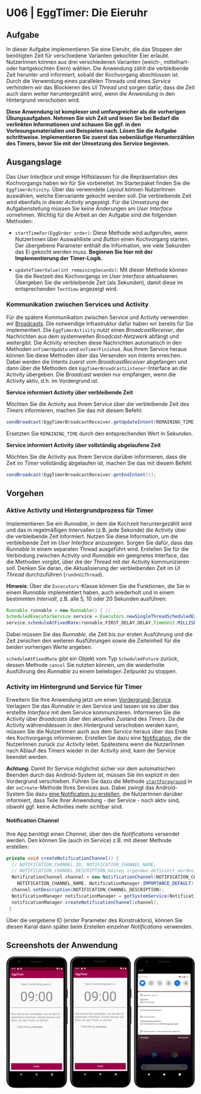 # U06 | EggTimer: Die Eieruhr

## Aufgabe

In dieser Aufgabe implementieren Sie eine Eieruhr, die das Stoppen der benötigten Zeit für verschiedene Varianten gekochter Eier erlaubt. NutzerInnen können aus drei verschiedenen Varianten (weich-, mittelhart- oder hartgekochten Eiern) wählen. Die Anwendung zählt die verbleibende Zeit herunter und informiert, sobald der Kochvorgang abschlossen ist. Durch die Verwendung eines parallelen Threads und eines _Service_ verhindern wir das Blockieren des _UI Thread_ und sorgen dafür, dass die Zeit auch dann weiter heruntergezählt wird, wenn die Anwendung in den Hintergrund verschoben wird.

**Diese Anwendung ist komplexer und umfangreicher als die vorherigen Übungsaufgaben. Nehmen Sie sich Zeit und lesen Sie bei Bedarf die verlinkten Informationen und schauen Sie ggf. in den Vorlesungsmaterialien und Beispielen nach. Lösen Sie die Aufgabe schrittweise. Implementieren Sie zuerst das nebenläufige Herunterzählen des Timers, bevor Sie mit der Umsetzung des Service beginnen.**

## Ausgangslage

Das _User Interface_ und einige Hilfsklassen für die Repräsentation des Kochvorgangs haben wir für Sie vorbereitet. Im Starterpaket finden Sie die `EggTimerActivity`. Über das verwendete _Layout_ können NutzerInnen auswählen, welche Eiervariante gekocht werden soll. Die verbleibende Zeit wird ebenfalls in dieser _Activity_ angezeigt. Für die Umsetzung der Aufgabenstellung müssen Sie keine Änderungen am _User Interface_ vornehmen. Wichtig für die Arbeit an der Aufgabe sind die folgenden Methoden:

- `startTimeFor(EggOrder order)`: Diese Methode wird aufgerufen, wenn NutzerInnen über Auswahlliste und _Button_ einen Kochvorgang starten. Der übergebene Parameter enthält die Information, wie viele Sekunden das Ei gekocht werden muss. **Beginnen Sie hier mit der Implementierung der Timer-Logik.**

- `updateTimerValue(int remainingSeconds)`: Mit dieser Methode können Sie die Restzeit des Kochvorgangs im _User Interface_ aktualisieren. Übergeben Sie die verbleibende Zeit (als Sekunden), damit diese im entsprechenden `TextView` angezeigt wird.

### Kommunikation zwischen Services und Activity

Für die spätere Kommunikation zwischen Service und Activity verwenden wir [Broadcasts](https://developer.android.com/guide/components/broadcasts#context-registered-receivers). Die notwendige Infrastruktur dafür haben wir bereits für Sie implementiert. Die `EggTimerActivity` nutzt einen _BroadcastReceiver_, der Nachrichten aus dem systemweiten _Broadcast-Netzwerk_ abfängt und weitergibt. Die Activity erreichen diese Nachrichten automatisch in den Methoden `onTimerUpdate` und `onTimerFinished`. Aus Ihrem Service heraus können Sie diese Methoden über das Versenden von _Intents_ erreichen. Dabei werden die Intents zuerst vom _BroadcastReceiver_ abgefangen und dann über die Methoden des `EggTimerBroadcastListener`-Interface an die Activity übergeben. Die _Broadcast_ werden nur empfangen, wenn die Activity aktiv, d.h. im Vordergrund ist.

**Service informiert Activity über verbleibende Zeit**

Möchten Sie die Activity aus Ihrem Service über die verbleibende Zeit des _Timers_ informieren, machen Sie das mit diesem Befehl:

```java
sendBroadcast(EggTimerBroadcastReceiver.getUpdateIntent(REMAINING_TIME));
```

Ersetzten Sie `REMAINING_TIME` durch den entsprechenden Wert in Sekunden.

**Service informiert Activity über vollständig abgelaufene Zeit**

Möchten Sie die Activity aus Ihrem Service darüber informieren, dass die Zeit im _Timer_ vollständig abgelaufen ist, machen Sie das mit diesem Befehl:

```java
sendBroadcast(EggTimerBroadcastReceiver.getEndIntent());
```

## Vorgehen

### Aktive Activity und Hintergrundprozess für Timer

Implementieren Sie ein _Runnable_, in dem die Kochzeit heruntergezählt wird und das in regelmäßigen Intervallen (z.B. jede Sekunde) die Activity über die verbleibende Zeit informiert. Nutzen Sie diese Information, um die verbleibende Zeit im _User Interface_ anzuzeigen. Sorgen Sie dafür, dass das _Runnable_ in einem separaten Thread ausgeführt wird. Erstellen Sie für die Verbindung zwischen Activity und _Runnable_ ein geeignetes Interface, das die Methoden vorgibt, über die der Thread mit der Activity kommunizieren soll. Denken Sie daran, die Aktualisierung der verbleibenden Zeit im _UI Thread_ durchzuführen (`runOnUiThread`).

**Hinweis**: Über die `Excecutors`-Klasse können Sie die Funktionen, die Sie in einem _Runnable_ implementiert haben, auch wiederholt und in einem bestimmten _Intervall_, z.B. alle 5, 10 oder 20 Sekunden ausführen:

```java
Runnable runnable = new Runnable() { // ...
ScheduledExecutorService service = Executors.newSingleThreadScheduledExecutor();
service.scheduleAtFixedRate(runnable,FIRST_DELAY,DELAY,TimeUnit.MILLISECONDS);
```

Dabei müssen Sie das _Runnable_, die Zeit bis zur ersten Ausführung und die Zeit zwischen den weiteren Ausführungen sowie die Zeiteinheit für die beiden vorherigen Werte angeben.

`scheduleAtFixedRate` gibt ein Objekt vom Typ `ScheduledFuture` zurück, dessen Methode `cancel` Sie nutzten können, um die wiederholte Ausführung des _Runnable_ zu einem beliebigen Zeitpunkt zu stoppen.

### Activity im Hintergrund und Service für Timer

Erweitern Sie Ihre Anwendung jetzt um einen [Vordergrund-Service](https://developer.android.com/guide/components/services#Foreground). Verlagern Sie das _Runnable_ in den Service und lassen sie es über das erstellte _Interface_ mit dem Service kommunizieren. Informieren Sie die Activity über _Broadcasts_ über den aktuellen Zustand des _Timers_. Da die Activity währenddessen in den Hintergrund verschoben werden kann, müssen Sie die NutzerInnen auch aus dem _Service_ heraus über das Ende des Kochvorgangs informieren. Erstellen Sie dazu eine [Notification](https://developer.android.com/training/notify-user/build-notification), die die NutzerInnen zurück zur _Activity_ leitet. Spätestens wenn die NutzerInnen nach Ablauf des Timers wieder in der Activity sind, kann der Service beendet werden.

**Achtung**: Damit Ihr Service möglichst sicher vor dem automatischen Beenden durch das Android-System ist, müssen Sie ihn explizit in den Vordergrund verschieben. Führen Sie dazu die Methode [`startForeground`](<https://developer.android.com/reference/android/app/Service#startForeground(int,%20android.app.Notification)>) in der `onCreate`-Methode Ihres Services aus. Dabei zwingt das Android-System Sie dazu [eine Notification zu erstellen](https://developer.android.com/guide/components/services#Foreground), die NutzerInnen darüber informiert, dass Teile Ihrer Anwendung - der Service - noch aktiv sind, obwohl ggf. keine Activities mehr sichtbar sind.

#### Notification Channel

Ihre App benötigt einen _Channel_, über den die _Notifications_ versendet werden. Den können Sie (auch im Service) z.B. mit dieser Methode erstellen:

```java
private void createNotificationChannel() {
  // NOTIFICATION_CHANNEL_ID, NOTIFICATION_CHANNEL_NAME,
  // NOTIFICATION_CHANNEL_DESCRIPTION müssen irgendwo definiert werden!
  NotificationChannel channel = new NotificationChannel(NOTIFICATION_CHANNEL_ID,
    NOTIFICATION_CHANNEL_NAME, NotificationManager.IMPORTANCE_DEFAULT);
  channel.setDescription(NOTIFICATION_CHANNEL_DESCRIPTION);
  NotificationManager notificationManager = getSystemService(NotificationManager.class);
  notificationManager.createNotificationChannel(channel);
 }
```

Über die vergebene ID (erster Parameter des Konstruktors), können Sie diesen Kanal dann später beim Erstellen einzelner _Notifications_ verwenden.

## Screenshots der Anwendung

![Screenshots der Laufapp](./docs/screenshots.png)
